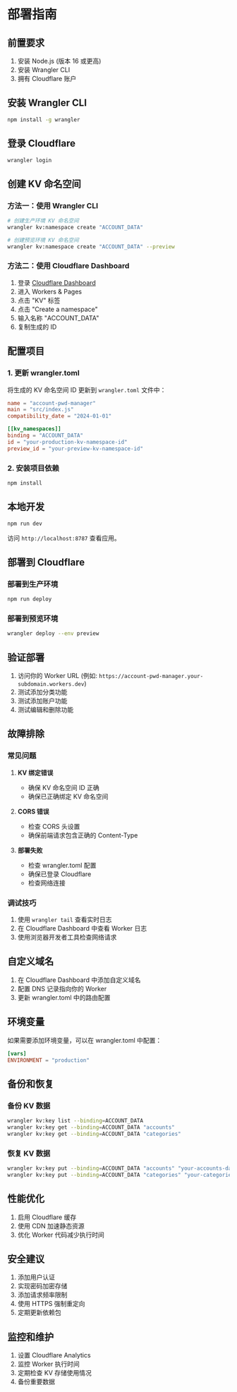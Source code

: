 # 部署指南

## 前置要求

1. 安装 Node.js (版本 16 或更高)
2. 安装 Wrangler CLI
3. 拥有 Cloudflare 账户

## 安装 Wrangler CLI

```bash
npm install -g wrangler
```

## 登录 Cloudflare

```bash
wrangler login
```

## 创建 KV 命名空间

### 方法一：使用 Wrangler CLI

```bash
# 创建生产环境 KV 命名空间
wrangler kv:namespace create "ACCOUNT_DATA"

# 创建预览环境 KV 命名空间
wrangler kv:namespace create "ACCOUNT_DATA" --preview
```

### 方法二：使用 Cloudflare Dashboard

1. 登录 [Cloudflare Dashboard](https://dash.cloudflare.com)
2. 进入 Workers & Pages
3. 点击 "KV" 标签
4. 点击 "Create a namespace"
5. 输入名称 "ACCOUNT_DATA"
6. 复制生成的 ID

## 配置项目

### 1. 更新 wrangler.toml

将生成的 KV 命名空间 ID 更新到 `wrangler.toml` 文件中：

```toml
name = "account-pwd-manager"
main = "src/index.js"
compatibility_date = "2024-01-01"

[[kv_namespaces]]
binding = "ACCOUNT_DATA"
id = "your-production-kv-namespace-id"
preview_id = "your-preview-kv-namespace-id"
```

### 2. 安装项目依赖

```bash
npm install
```

## 本地开发

```bash
npm run dev
```

访问 `http://localhost:8787` 查看应用。

## 部署到 Cloudflare

### 部署到生产环境

```bash
npm run deploy
```

### 部署到预览环境

```bash
wrangler deploy --env preview
```

## 验证部署

1. 访问你的 Worker URL (例如: `https://account-pwd-manager.your-subdomain.workers.dev`)
2. 测试添加分类功能
3. 测试添加账户功能
4. 测试编辑和删除功能

## 故障排除

### 常见问题

1. **KV 绑定错误**
   - 确保 KV 命名空间 ID 正确
   - 确保已正确绑定 KV 命名空间

2. **CORS 错误**
   - 检查 CORS 头设置
   - 确保前端请求包含正确的 Content-Type

3. **部署失败**
   - 检查 wrangler.toml 配置
   - 确保已登录 Cloudflare
   - 检查网络连接

### 调试技巧

1. 使用 `wrangler tail` 查看实时日志
2. 在 Cloudflare Dashboard 中查看 Worker 日志
3. 使用浏览器开发者工具检查网络请求

## 自定义域名

1. 在 Cloudflare Dashboard 中添加自定义域名
2. 配置 DNS 记录指向你的 Worker
3. 更新 wrangler.toml 中的路由配置

## 环境变量

如果需要添加环境变量，可以在 wrangler.toml 中配置：

```toml
[vars]
ENVIRONMENT = "production"
```

## 备份和恢复

### 备份 KV 数据

```bash
wrangler kv:key list --binding=ACCOUNT_DATA
wrangler kv:key get --binding=ACCOUNT_DATA "accounts"
wrangler kv:key get --binding=ACCOUNT_DATA "categories"
```

### 恢复 KV 数据

```bash
wrangler kv:key put --binding=ACCOUNT_DATA "accounts" "your-accounts-data"
wrangler kv:key put --binding=ACCOUNT_DATA "categories" "your-categories-data"
```

## 性能优化

1. 启用 Cloudflare 缓存
2. 使用 CDN 加速静态资源
3. 优化 Worker 代码减少执行时间

## 安全建议

1. 添加用户认证
2. 实现密码加密存储
3. 添加请求频率限制
4. 使用 HTTPS 强制重定向
5. 定期更新依赖包

## 监控和维护

1. 设置 Cloudflare Analytics
2. 监控 Worker 执行时间
3. 定期检查 KV 存储使用情况
4. 备份重要数据 